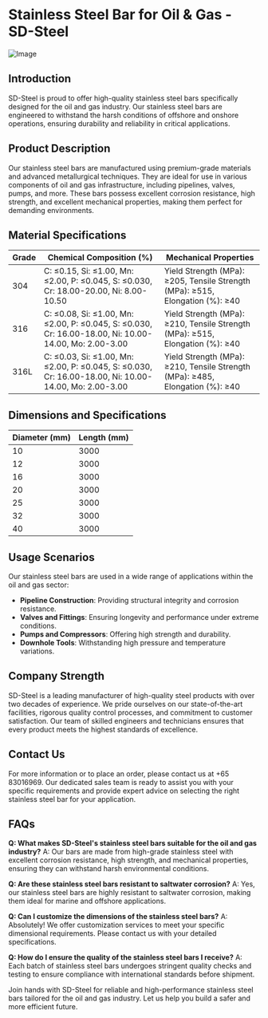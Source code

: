 # Stainless Steel Bar for Oil & Gas - SD-Steel

![Image](https://github.com/user-attachments/assets/2567258e-e124-4816-932d-1809bd27ef0b)

## Introduction
SD-Steel is proud to offer high-quality stainless steel bars specifically designed for the oil and gas industry. Our stainless steel bars are engineered to withstand the harsh conditions of offshore and onshore operations, ensuring durability and reliability in critical applications.

## Product Description
Our stainless steel bars are manufactured using premium-grade materials and advanced metallurgical techniques. They are ideal for use in various components of oil and gas infrastructure, including pipelines, valves, pumps, and more. These bars possess excellent corrosion resistance, high strength, and excellent mechanical properties, making them perfect for demanding environments.

## Material Specifications

| Grade | Chemical Composition (%) | Mechanical Properties |
|-------|--------------------------|------------------------|
| 304    | C: ≤0.15, Si: ≤1.00, Mn: ≤2.00, P: ≤0.045, S: ≤0.030, Cr: 18.00-20.00, Ni: 8.00-10.50 | Yield Strength (MPa): ≥205, Tensile Strength (MPa): ≥515, Elongation (%): ≥40 |
| 316    | C: ≤0.08, Si: ≤1.00, Mn: ≤2.00, P: ≤0.045, S: ≤0.030, Cr: 16.00-18.00, Ni: 10.00-14.00, Mo: 2.00-3.00 | Yield Strength (MPa): ≥210, Tensile Strength (MPa): ≥515, Elongation (%): ≥40 |
| 316L   | C: ≤0.03, Si: ≤1.00, Mn: ≤2.00, P: ≤0.045, S: ≤0.030, Cr: 16.00-18.00, Ni: 10.00-14.00, Mo: 2.00-3.00 | Yield Strength (MPa): ≥210, Tensile Strength (MPa): ≥485, Elongation (%): ≥40 |

## Dimensions and Specifications

| Diameter (mm) | Length (mm) |
|---------------|-------------|
| 10            | 3000        |
| 12            | 3000        |
| 16            | 3000        |
| 20            | 3000        |
| 25            | 3000        |
| 32            | 3000        |
| 40            | 3000        |

## Usage Scenarios
Our stainless steel bars are used in a wide range of applications within the oil and gas sector:
- **Pipeline Construction**: Providing structural integrity and corrosion resistance.
- **Valves and Fittings**: Ensuring longevity and performance under extreme conditions.
- **Pumps and Compressors**: Offering high strength and durability.
- **Downhole Tools**: Withstanding high pressure and temperature variations.

## Company Strength
SD-Steel is a leading manufacturer of high-quality steel products with over two decades of experience. We pride ourselves on our state-of-the-art facilities, rigorous quality control processes, and commitment to customer satisfaction. Our team of skilled engineers and technicians ensures that every product meets the highest standards of excellence.

## Contact Us
For more information or to place an order, please contact us at +65 83016969. Our dedicated sales team is ready to assist you with your specific requirements and provide expert advice on selecting the right stainless steel bar for your application.

## FAQs
**Q: What makes SD-Steel's stainless steel bars suitable for the oil and gas industry?**
A: Our bars are made from high-grade stainless steel with excellent corrosion resistance, high strength, and mechanical properties, ensuring they can withstand harsh environmental conditions.

**Q: Are these stainless steel bars resistant to saltwater corrosion?**
A: Yes, our stainless steel bars are highly resistant to saltwater corrosion, making them ideal for marine and offshore applications.

**Q: Can I customize the dimensions of the stainless steel bars?**
A: Absolutely! We offer customization services to meet your specific dimensional requirements. Please contact us with your detailed specifications.

**Q: How do I ensure the quality of the stainless steel bars I receive?**
A: Each batch of stainless steel bars undergoes stringent quality checks and testing to ensure compliance with international standards before shipment.

Join hands with SD-Steel for reliable and high-performance stainless steel bars tailored for the oil and gas industry. Let us help you build a safer and more efficient future.